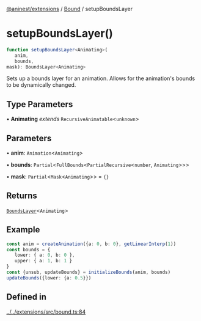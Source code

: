 [@aninest/extensions](../../index.md) / [Bound](../index.md) / setupBoundsLayer

# setupBoundsLayer()

```ts
function setupBoundsLayer<Animating>(
   anim, 
   bounds, 
mask): BoundsLayer<Animating>
```

Sets up a bounds layer for an animation.
Allows for the animation's bounds to be dynamically changed.

## Type Parameters

• **Animating** *extends* `RecursiveAnimatable`\<`unknown`\>

## Parameters

• **anim**: `Animation`\<`Animating`\>

• **bounds**: `Partial`\<`FullBounds`\<`PartialRecursive`\<`number`, `Animating`\>\>\>

• **mask**: `Partial`\<`Mask`\<`Animating`\>\> = `{}`

## Returns

[`BoundsLayer`](../type-aliases/BoundsLayer.md)\<`Animating`\>

## Example

```ts
const anim = createAnimation({a: 0, b: 0}, getLinearInterp(1))
const bounds = {
   lower: { a: 0, b: 0 },
   upper: { a: 1, b: 1 }
}
const {unsub, updateBounds} = initializeBounds(anim, bounds)
updateBounds({lower: {a: 0.5}})
```

## Defined in

[../../extensions/src/bound.ts:84](https://github.com/zphrs/aninest/blob/d10ff1271505e062a71fdb453fe27ee5103a9c80/extensions/src/bound.ts#L84)
